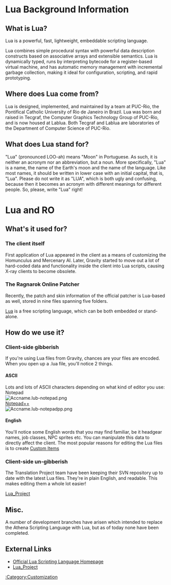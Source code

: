 # Lua Background Information

## What is Lua?

Lua is a powerful, fast, lightweight, embeddable scripting language.

Lua combines simple procedural syntax with powerful data description constructs based on associative arrays and
extensible semantics. Lua is dynamically typed, runs by interpreting bytecode for a register-based virtual machine, and
has automatic memory management with incremental garbage collection, making it ideal for configuration, scripting, and
rapid prototyping.

## Where does Lua come from?

Lua is designed, implemented, and maintained by a team at PUC-Rio, the Pontifical Catholic University of Rio de Janeiro
in Brazil. Lua was born and raised in Tecgraf, the Computer Graphics Technology Group of PUC-Rio, and is now housed at
Lablua. Both Tecgraf and Lablua are laboratories of the Department of Computer Science of PUC-Rio.

## What does Lua stand for?

"Lua" (pronounced LOO-ah) means "Moon" in Portuguese. As such, it is neither an acronym nor an abbreviation, but a noun.
More specifically, "Lua" is a name, the name of the Earth's moon and the name of the language. Like most names, it
should be written in lower case with an initial capital, that is, "Lua". Please do not write it as "LUA", which is both
ugly and confusing, because then it becomes an acronym with different meanings for different people. So, please, write
"Lua" right!

# Lua and RO

## What's it used for?

### The client itself

First application of Lua appeared in the client as a means of customizing the Homunculus and Mercenary AI. Later,
Gravity started to move out a lot of hard-coded data and functionality inside the client into Lua scripts, causing X-ray
clients to become obsolete.

### The Ragnarok Online Patcher

Recently, the patch and skin information of the official patcher is Lua-based as well, stored in nine files spanning
five folders.

[Lua](https://en.wikipedia.org/wiki/Lua_(programming_language)) is a free scripting language, which can be both embedded or
stand-alone.

## How do we use it?

### Client-side gibberish

If you're using Lua files from Gravity, chances are your files are encoded. When you open up a .lua file, you'll notice
2 things.

#### ASCII

Lots and lots of ASCII characters depending on what kind of editor you use:  
Notepad  
![](Accname.lub-notepad.png "Accname.lub-notepad.png")  
[Notepad++](http://notepad-plus-plus.org/)  
![](Accname.lub-notepadpp.png "Accname.lub-notepadpp.png")

#### English

You'll notice some English words that you may find familiar, be it headgear names, job classes, NPC sprites etc. You can
manipulate this data to directly affect the client. The most popular reasons for editing the Lua files is to create
[Custom Items](Custom_Items#View_IDs.2C_Having_A_Custom_Item_Without_Xray "wikilink")

### Client-side un-gibberish

The Translation Project team have been keeping their SVN repository up to date with the latest Lua files. They're in
plain English, and readable. This makes editing them a whole lot easier!

[Lua_Project](http://subversion.assembla.com/svn/ClientSide/Lua_Project/)

## Misc.

A number of development branches have arisen which intended to replace the Athena Scripting Language with Lua, but as of
today none have been completed.

## External Links

- [Official Lua Scripting Language Homepage](http://www.lua.org/)
- [Lua_Project](http://subversion.assembla.com/svn/ClientSide/Lua_Project/)

[:Category:Customization](:Category:Customization "wikilink")
